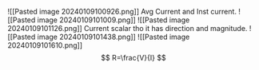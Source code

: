 ![[Pasted image 20240109100926.png]]
Avg Current and Inst current.
![[Pasted image 20240109101009.png]]
![[Pasted image 20240109101126.png]]
Current scalar tho it has direction and magnitude.
![[Pasted image 20240109101438.png]]
![[Pasted image 20240109101610.png]]
$$
R=\frac{V}{I}
$$
